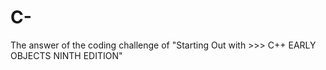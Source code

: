 # C-
The answer of the coding challenge of "Starting Out with >>> C++ EARLY OBJECTS NINTH EDITION" 
